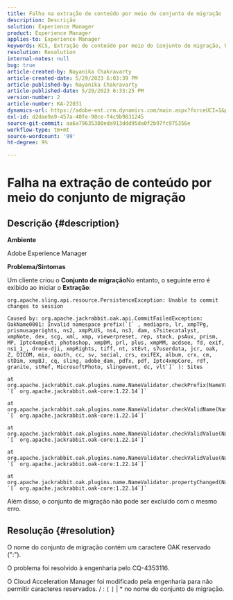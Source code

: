 ```yaml
---
title: Falha na extração de conteúdo por meio do conjunto de migração
description: Descrição
solution: Experience Manager
product: Experience Manager
applies-to: Experience Manager
keywords: KCS, Extração de conteúdo por meio do Conjunto de migração, Não é possível confirmar alterações na sessão, AEM
resolution: Resolution
internal-notes: null
bug: true
article-created-by: Nayanika Chakravarty
article-created-date: 5/29/2023 6:03:39 PM
article-published-by: Nayanika Chakravarty
article-published-date: 5/29/2023 6:33:25 PM
version-number: 2
article-number: KA-22031
dynamics-url: https://adobe-ent.crm.dynamics.com/main.aspx?forceUCI=1&pagetype=entityrecord&etn=knowledgearticle&id=56332d1f-4bfe-ed11-8f6e-6045bd006793
exl-id: d2dae9a9-457a-40fe-90ce-f4c9b9831245
source-git-commit: aa6a79635380eda913ddd95da0f2b97fc975356e
workflow-type: tm+mt
source-wordcount: '99'
ht-degree: 9%

---
```


# Falha na extração de conteúdo por meio do conjunto de migração

## Descrição {#description}


<b>Ambiente</b>

Adobe Experience Manager

<b>Problema/Sintomas</b>

Um cliente criou o <b>Conjunto de migração</b>No entanto, o seguinte erro é exibido ao iniciar o <b>Extração</b>:


```
org.apache.sling.api.resource.PersistenceException: Unable to commit changes to session

Caused by: org.apache.jackrabbit.oak.api.CommitFailedException: OakName0001: Invalid namespace prefix(`[` , mediapro, lr, xmpTPg, prismusagerights, ns2, xmpPLUS, ns4, ns3, dam, s7sitecatalyst, xmpNote, dex, scg, xml, xmp, viewerpreset, rep, stock, psAux, prism, MP, Iptc4xmpExt, photoshop, xmpDM, prl, plus, xmpMM, acdsee, fd, exif, ns1_1_, drone-dji, xmpRights, tiff, nt, stEvt, s7userdata, jcr, oak, Z, DICOM, mix, oauth, cc, sv, social, crs, exifEX, album, crx, cm, stDim, xmpBJ, cq, sling, adobe_dam, pdfx, pdf, Iptc4xmpCore, rdf, granite, stRef, MicrosoftPhoto, slingevent, dc, vlt`]` ): Sites

at org.apache.jackrabbit.oak.plugins.name.NameValidator.checkPrefix(NameValidator.java:125) `[` org.apache.jackrabbit.oak-core:1.22.14`]` 

at org.apache.jackrabbit.oak.plugins.name.NameValidator.checkValidName(NameValidator.java:93) `[` org.apache.jackrabbit.oak-core:1.22.14`]` 

at org.apache.jackrabbit.oak.plugins.name.NameValidator.checkValidValue(NameValidator.java:150) `[` org.apache.jackrabbit.oak-core:1.22.14`]` 

at org.apache.jackrabbit.oak.plugins.name.NameValidator.checkValidValue(NameValidator.java:137) `[` org.apache.jackrabbit.oak-core:1.22.14`]` 

at org.apache.jackrabbit.oak.plugins.name.NameValidator.propertyChanged(NameValidator.java:165) `[` org.apache.jackrabbit.oak-core:1.22.14`]`
```


Além disso, o conjunto de migração não pode ser excluído com o mesmo erro.


## Resolução {#resolution}


O nome do conjunto de migração contém um caractere OAK reservado (&quot;:&quot;).

O problema foi resolvido à engenharia pelo CQ-4353116.

O Cloud Acceleration Manager foi modificado pela engenharia para não permitir caracteres reservados. / : `[`  `]`  | \* no nome do conjunto de migração.

